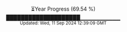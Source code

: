 <p align="center">
⏳Year Progress (69.54 %) <br>
████████████████████▁▁▁▁▁▁▁▁▁▁ <br>
<sub>Updated: Wed, 11 Sep 2024 12:39:09 GMT</sub>
</p>

